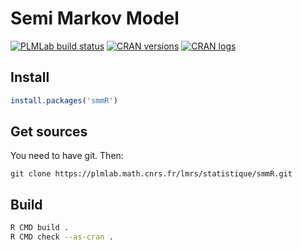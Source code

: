 # Semi Markov Model

[![PLMLab build status](https://plmlab.math.cnrs.fr/lmrs/statistique/smmR/badges/master/pipeline.svg)](https://plmlab.math.cnrs.fr/lmrs/statistique/smmR/-/pipelines) [![CRAN versions](https://www.r-pkg.org/badges/version/smmR)](https://CRAN.R-project.org/package=smmR) [![CRAN logs](https://cranlogs.r-pkg.org/badges/smmR)](https://CRAN.R-project.org/package=smmR)

## Install

```R
install.packages('smmR')
```

## Get sources

You need to have git. Then:
```
git clone https://plmlab.math.cnrs.fr/lmrs/statistique/smmR.git
```

## Build

```bash
R CMD build .
R CMD check --as-cran .
```
